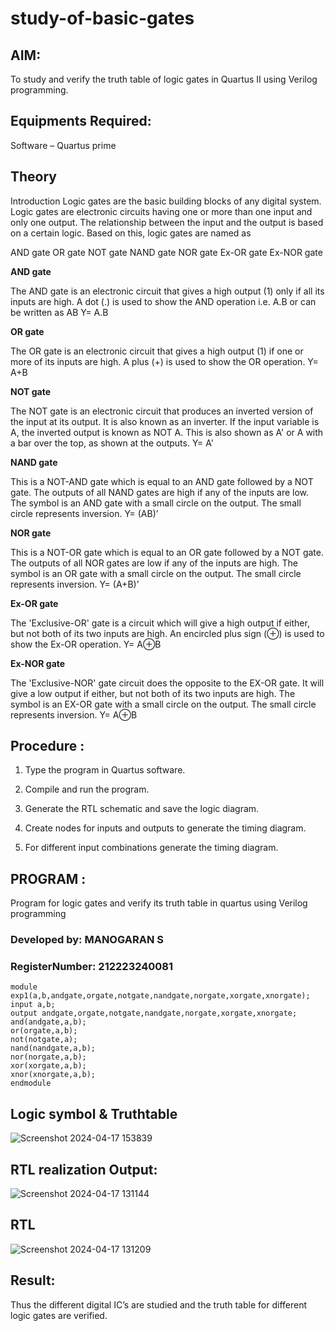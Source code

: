 # study-of-basic-gates

## AIM: 

To study and verify the truth table of logic gates in Quartus II using Verilog programming.

## Equipments Required:

Software – Quartus prime 

## Theory 

Introduction Logic gates are the basic building blocks of any digital system. Logic gates are electronic circuits having one or more than one input and only one output. The relationship between the input and the output is based on a certain logic. Based on this, logic gates are named as

AND gate OR gate NOT gate NAND gate NOR gate Ex-OR gate Ex-NOR gate

**AND gate**

The AND gate is an electronic circuit that gives a high output (1) only if all its inputs are high. A dot (.) is used to show the AND operation i.e. A.B or can be written as AB
Y= A.B

**OR gate** 

The OR gate is an electronic circuit that gives a high output (1) if one or more of its inputs are high. A plus (+) is used to show the OR operation.
Y= A+B

**NOT gate**

The NOT gate is an electronic circuit that produces an inverted version of the input at its output. It is also known as an inverter. If the input variable is A, the inverted output is known as NOT A. This is also shown as A' or A with a bar over the top, as shown at the outputs.
Y= A'

**NAND gate**

This is a NOT-AND gate which is equal to an AND gate followed by a NOT gate. The outputs of all NAND gates are high if any of the inputs are low. The symbol is an AND gate with a small circle on the output. The small circle represents inversion.
Y= (AB)’

**NOR gate**

This is a NOT-OR gate which is equal to an OR gate followed by a NOT gate. The outputs of all NOR gates are low if any of the inputs are high. The symbol is an OR gate with a small circle on the output. The small circle represents inversion.
Y= (A+B)’

**Ex-OR gate**

The 'Exclusive-OR' gate is a circuit which will give a high output if either, but not both of its two inputs are high. An encircled plus sign (⊕) is used to show the Ex-OR operation.
Y= A⊕B

**Ex-NOR gate**

The 'Exclusive-NOR' gate circuit does the opposite to the EX-OR gate. It will give a low output if either, but not both of its two inputs are high. The symbol is an EX-OR gate with a small circle on the output. The small circle represents inversion.
Y= A⊕B

## Procedure :  

1.	Type the program in Quartus software.

2.	Compile and run the program.

3.	Generate the RTL schematic and save the logic diagram.

4.	Create nodes for inputs and outputs to generate the timing diagram.

5.	For different input combinations generate the timing diagram.


## PROGRAM : 

Program for logic gates and verify its truth table in quartus using Verilog programming
### Developed by: MANOGARAN S
### RegisterNumber: 212223240081

```
module exp1(a,b,andgate,orgate,notgate,nandgate,norgate,xorgate,xnorgate);
input a,b;
output andgate,orgate,notgate,nandgate,norgate,xorgate,xnorgate;
and(andgate,a,b);
or(orgate,a,b);
not(notgate,a);
nand(nandgate,a,b);
nor(norgate,a,b);
xor(xorgate,a,b);
xnor(xnorgate,a,b);
endmodule
```
## Logic symbol & Truthtable
![Screenshot 2024-04-17 153839](https://github.com/manogarans/study-of-basic-gates/assets/139331782/4d79f2d0-6ba4-4627-a531-3776dc825bcf)

## RTL realization Output:
![Screenshot 2024-04-17 131144](https://github.com/manogarans/study-of-basic-gates/assets/139331782/aaf24df9-353c-4e00-94df-e7a31a4c2355)

## RTL
![Screenshot 2024-04-17 131209](https://github.com/manogarans/study-of-basic-gates/assets/139331782/020cec7e-8e28-4196-b883-82372f84130b)

## Result:
Thus the different digital IC’s are studied and the truth table for different logic gates are verified.

